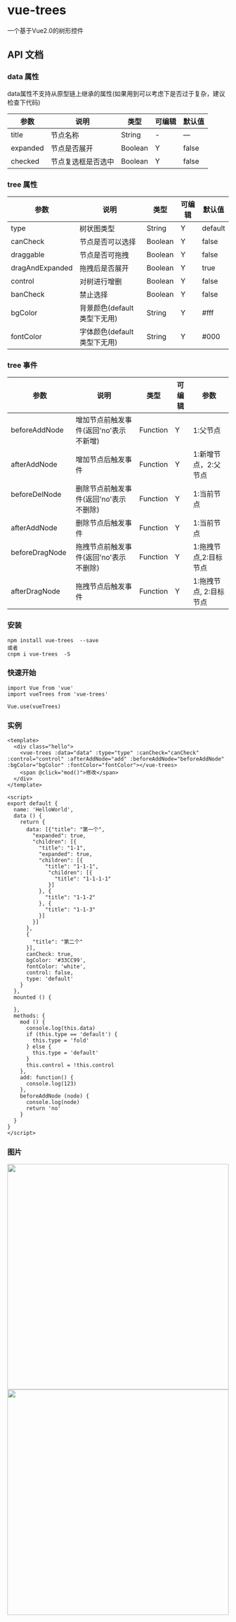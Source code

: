 # vue-trees
一个基于Vue2.0的树形控件

## API 文档

###  data 属性
data属性不支持从原型链上继承的属性(如果用到可以考虑下是否过于复杂，建议检查下代码)

| 参数      | 说明    | 类型      | 可编辑 | 默认值  |
|---------- |-------- |---------- |---------- |---------- |
|title     | 节点名称 | String | - | — |
|expanded |  节点是否展开 | Boolean | Y | false |
|checked |  节点复选框是否选中 | Boolean | Y | false |

###  tree 属性
| 参数      | 说明    | 类型      | 可编辑 | 默认值  |
|---------- |-------- |---------- |---------- |---------- |
|type     | 树状图类型 | String | Y | default |
|canCheck     | 节点是否可以选择 | Boolean | Y | false |
|draggable |  节点是否可拖拽 | Boolean | Y | false |
|dragAndExpanded |  拖拽后是否展开 | Boolean | Y | true |
|control | 对树进行增删 | Boolean | Y | false |
|banCheck | 禁止选择 | Boolean | Y | false |
|bgColor | 背景颜色(default类型下无用) | String | Y | #fff |
|fontColor | 字体颜色(default类型下无用) | String | Y | #000 |

###  tree 事件
| 参数      | 说明    | 类型      | 可编辑 | 参数  |
|---------- |-------- |---------- |---------- |---------- |
|beforeAddNode | 增加节点前触发事件(返回'no'表示不新增) | Function | Y | 1:父节点 |
|afterAddNode | 增加节点后触发事件 | Function | Y | 1:新增节点，2:父节点 |
|beforeDelNode     | 删除节点前触发事件(返回'no'表示不删除) | Function | Y | 1:当前节点 |
|afterAddNode |  删除节点后触发事件 | Function | Y | 1:当前节点 |
|beforeDragNode     | 拖拽节点前触发事件(返回'no'表示不删除) | Function | Y | 1:拖拽节点,2:目标节点 |
|afterDragNode |  拖拽节点后触发事件 | Function | Y | 1:拖拽节点, 2:目标节点 |

### 安装
```
npm install vue-trees  --save
或者
cnpm i vue-trees  -S
```

### 快速开始
```
import Vue from 'vue'
import vueTrees from 'vue-trees'

Vue.use(vueTrees)
```

### 实例
```
<template>
  <div class="hello">
    <vue-trees :data="data" :type="type" :canCheck="canCheck"  :control="control" :afterAddNode="add" :beforeAddNode="beforeAddNode" :bgColor="bgColor" :fontColor="fontColor"></vue-trees>
    <span @click="mod()">修改</span>
  </div>
</template>

<script>
export default {
  name: 'HelloWorld',
  data () {
    return {
      data: [{"title": "第一个", 
        "expanded": true,  
        "children": [{
          "title": "1-1",
          "expanded": true,
          "children": [{
            "title": "1-1-1",
             "children": [{
               "title": "1-1-1-1"
             }]
          }, {
            "title": "1-1-2"
          }, {
            "title": "1-1-3"
          }]
        }]
      },
      {
        "title": "第二个" 
      }],
      canCheck: true,
      bgColor: '#33CC99',
      fontColor: 'white',
      control: false,
      type: 'default'
    }
  },
  mounted () {
    
  },
  methods: {
    mod () {
      console.log(this.data)
      if (this.type == 'default') {
        this.type = 'fold'
      } else {
        this.type = 'default'
      }
      this.control = !this.control
    },
    add: function() {
      console.log(123)
    },
    beforeAddNode (node) {
      console.log(node)
      return 'no'
    }
  }
}
</script>
```
### 图片
<img src="https://github.com/wyr1227/vue-trees/blob/master/src/images/beforeMod.jpg" width=100% height=512 />
<img src="https://github.com/wyr1227/vue-trees/blob/master/src/images/afterMod.jgp" width=100% height=512 />
